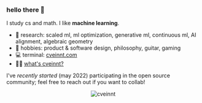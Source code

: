 ### hello there 👋

I study cs and math. I like **machine learning**. 

- 🔭 research: scaled ml, ml optimization, generative ml, continuous ml, AI alignment, algebraic geometry
- 🌱 hobbies: product & software design, philosophy, guitar, gaming
- 💻 terminal: [cveinnt.com](https://cveinnt.com)
- 🤷‍♂️ [what's cveinnt?](https://wensenwu.com/cveinnt)

I've _recently started_ (may 2022) participating in the open source community; feel free to reach out if you want to collab!
<p align="center"> <img src="https://github-readme-stats.vercel.app/api?username=cveinnt&hide=issues&count_private=false&show_icons=true&theme=tokyonight" alt="cveinnt" />
  
<!-- [![Vincent's Github Stats](https://github-readme-stats.vercel.app/api?username=cveinnt&&count_private=false&show_icons=true&theme=tokyonight)](https://github.com/anuraghazra/github-readme-stats) -->

<!-- [![Top Langs](https://github-readme-stats.vercel.app/api/top-langs/?username=cveinnt&layout=compact&theme=tokyonight&langs_count=10)](https://github.com/anuraghazra/github-readme-stats) -->
